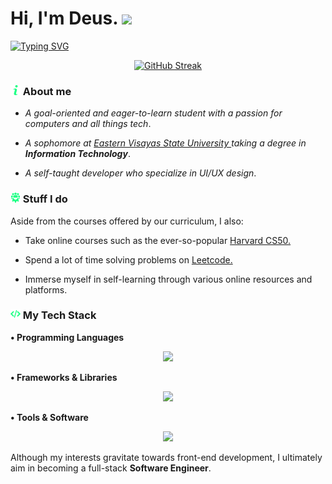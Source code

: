 <h1> Hi, I'm Deus. <img src="https://media.giphy.com/media/YRMb6dd7zprS00JdGZ/giphy.gif" width="50"></h1>

[![Typing SVG](https://readme-typing-svg.demolab.com?font=Share+Tech+Mono&size=28&duration=4000&pause=1500&color=20FF86&width=435&lines=I+write+code;I+build+computers;But+most+of+all+.+.+.;I+miss+you+%3Ac)](https://git.io/typing-svg)


<p align="center">
  <a href="https://git.io/streak-stats">
    <img src="https://streak-stats.demolab.com?user=Prox-C&theme=soft-green&hide_border=true&card_width=600&background=EB545400" alt="GitHub Streak" />
  </a>
</p>


### <img src="/assets/info.png" width="16"> About me
- *A goal-oriented and eager-to-learn student with a passion for computers and all things tech*. 

 - *A sophomore at <a href="https://www.facebook.com/myEVSU?mibextid=ZbWKwL"> Eastern Visayas State University </a> taking a degree in **Information Technology***. 

- *A self-taught developer who specialize in UI/UX design*.



### <img src="/assets/team.png" width="16"> Stuff I do 

Aside from the courses offered by our curriculum, I also:

- Take online courses such as the ever-so-popular <a href="https://pll.harvard.edu/course/cs50-introduction-computer-science"> Harvard CS50. </a>

- Spend a lot of time solving problems on <a href="https://leetcode.com/problemset/all/"> Leetcode. </a>

- Immerse myself in self-learning through various online resources and platforms.


### <img src="assets/programming-code-signs.png" width="16"> My Tech Stack
 **• Programming Languages**
<p align="center">
  <a href="https://skillicons.dev">
    <img src="https://skillicons.dev/icons?i=py,c,js,html,css,md,java,swift,ts,php,mysql"/>
  </a>
</p>

**• Frameworks & Libraries**
<p align="center">
  <a href="https://skillicons.dev">
    <img src="https://skillicons.dev/icons?i=react,tailwind,windicss,angular,vue,flutter,kotlin,django,mongodb,nextjs,nodejs"/>
  </a>
</p>

**• Tools & Software**
<p align="center">
  <a href="https://skillicons.dev">
    <img src="https://skillicons.dev/icons?i=vscode,visualstudio,figma,stackoverflow,powershell,bash,linux,androidstudio,git,gitlab,github"/>
  </a>
</p>

Although my interests gravitate towards front-end development, I ultimately aim in becoming a full-stack **Software Engineer**. 
